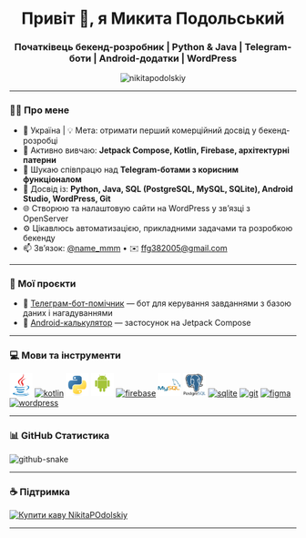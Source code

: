 <h1 align="center">Привіт 👋, я Микита Подольський</h1>
<h3 align="center">Початківець бекенд-розробник | Python & Java | Telegram-боти | Android-додатки | WordPress</h3>

<p align="center">
  <img src="https://komarev.com/ghpvc/?username=nikitapodolskiy&label=Profile%20views&color=0e75b6&style=flat-square" alt="nikitapodolskiy" />
</p>

---

### 🧑‍💻 Про мене

- 📍 Україна | 💡 Мета: отримати перший комерційний досвід у бекенд-розробці
- 🌱 Активно вивчаю: **Jetpack Compose, Kotlin, Firebase, архітектурні патерни**
- 🤝 Шукаю співпрацю над **Telegram-ботами з корисним функціоналом**
- 📌 Досвід із: **Python, Java, SQL (PostgreSQL, MySQL, SQLite), Android Studio, WordPress, Git**
- 🌐 Створюю та налаштовую сайти на WordPress у зв’язці з OpenServer
- ⚙️ Цікавлюсь автоматизацією, прикладними задачами та розробкою бекенду
- 📫 Зв’язок: [@name_mmm](https://t.me/name_mmm) • ✉️ ffg382005@gmail.com

---

### 📁 Мої проєкти

- 🤖 [Телеграм-бот-помічник](https://github.com/nikitapodolskiy/telegram-task-bot) — бот для керування завданнями з базою даних і нагадуваннями
- 📱 [Android-калькулятор](https://github.com/nikitapodolskiy/android-calculator) — застосунок на Jetpack Compose


---

### 💻 Мови та інструменти

<p align="left">
  <a href="https://www.java.com"><img src="https://raw.githubusercontent.com/devicons/devicon/master/icons/java/java-original.svg" alt="java" width="40" height="40"/></a>
  <a href="https://kotlinlang.org"><img src="https://www.vectorlogo.zone/logos/kotlinlang/kotlinlang-icon.svg" alt="kotlin" width="40" height="40"/></a>
  <a href="https://www.python.org"><img src="https://raw.githubusercontent.com/devicons/devicon/master/icons/python/python-original.svg" alt="python" width="40" height="40"/></a>
  <a href="https://developer.android.com"><img src="https://raw.githubusercontent.com/devicons/devicon/master/icons/android/android-original-wordmark.svg" alt="android" width="40" height="40"/></a>
  <a href="https://firebase.google.com/"><img src="https://www.vectorlogo.zone/logos/firebase/firebase-icon.svg" alt="firebase" width="40" height="40"/></a>
  <a href="https://www.mysql.com/"><img src="https://raw.githubusercontent.com/devicons/devicon/master/icons/mysql/mysql-original-wordmark.svg" alt="mysql" width="40" height="40"/></a>
  <a href="https://www.postgresql.org"><img src="https://raw.githubusercontent.com/devicons/devicon/master/icons/postgresql/postgresql-original-wordmark.svg" alt="postgresql" width="40" height="40"/></a>
  <a href="https://www.sqlite.org/"><img src="https://www.vectorlogo.zone/logos/sqlite/sqlite-icon.svg" alt="sqlite" width="40" height="40"/></a>
  <a href="https://git-scm.com/"><img src="https://www.vectorlogo.zone/logos/git-scm/git-scm-icon.svg" alt="git" width="40" height="40"/></a>
  <a href="https://www.figma.com/"><img src="https://www.vectorlogo.zone/logos/figma/figma-icon.svg" alt="figma" width="40" height="40"/></a>
  <a href="https://wordpress.org/"><img src="https://upload.wikimedia.org/wikipedia/commons/9/98/WordPress_blue_logo.svg" alt="wordpress" width="40" height="40"/></a>
</p>

---

### 📊 GitHub Статистика

<picture>
  <source media="(prefers-color-scheme: dark)" srcset="https://raw.githubusercontent.com/tobiasmeyhoefer/tobiasmeyhoefer/output/github-snake-dark.svg" />
  <source media="(prefers-color-scheme: light)" srcset="https://raw.githubusercontent.com/tobiasmeyhoefer/tobiasmeyhoefer/output/github-snake.svg" />
  <img alt="github-snake" src="https://raw.githubusercontent.com/tobiasmeyhoefer/tobiasmeyhoefer/output/github-snake.svg" />
</picture>

---

### ☕ Підтримка

<p>
  <a href="https://ko-fi.com/NikitaPOdolskiy">
    <img src="https://cdn.ko-fi.com/cdn/kofi3.png?v=3" height="50" width="210" alt="Купити каву NikitaPOdolskiy" />
  </a>
</p>

---


